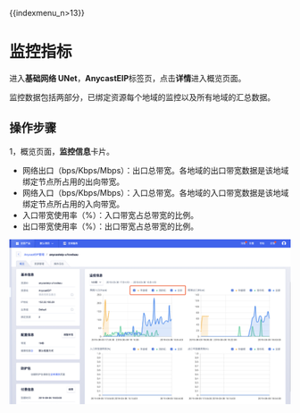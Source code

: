 {{indexmenu_n>13}}

# 监控指标

进入**基础网络 UNet**，**AnycastEIP**标签页，点击**详情**进入概览页面。

监控数据包括两部分，已绑定资源每个地域的监控以及所有地域的汇总数据。

## 操作步骤

1，概览页面，**监控信息**卡片。

* 网络出口（bps/Kbps/Mbps）：出口总带宽。各地域的出口带宽数据是该地域绑定节点所占用的出向带宽。
* 网络入口（bps/Kbps/Mbps）：入口总带宽。各地域的入口带宽数据是该地域绑定节点所占用的入向带宽。
* 入口带宽使用率（%）：入口带宽占总带宽的比例。
* 出口带宽使用率（%）：出口带宽占总带宽的比例。

![](/images/monitor01.png)
